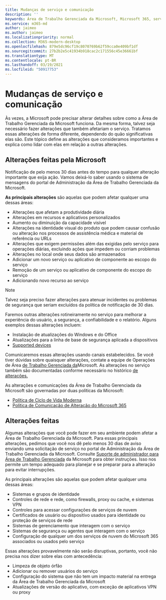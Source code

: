 ```yaml
---
title: Mudanças de serviço e comunicação
description: ''
keywords: Área de Trabalho Gerenciada da Microsoft, Microsoft 365, serviço, documentação
ms.service: m365-md
author: jaimeo
ms.author: jaimeo
ms.localizationpriority: normal
ms.collection: M365-modern-desktop
ms.openlocfilehash: 879e5dc96cf19c8070769b62f59cca0e409bf1df
ms.sourcegitcommit: 27b2b2e5c41934b918cac2c171556c45e36661bf
ms.translationtype: MT
ms.contentlocale: pt-BR
ms.lasthandoff: 03/19/2021
ms.locfileid: "50917753"
---
```

# <a name="service-changes-and-communication"></a>Mudanças de serviço e comunicação

Às vezes, a Microsoft pode precisar alterar detalhes sobre como a Área de Trabalho Gerenciada da Microsoft funciona. Da mesma forma, talvez seja necessário fazer alterações que também afetariam o serviço. Tratamos essas alterações de forma diferente, dependendo do quão significativas elas são. Este tópico define as alterações que consideramos importantes e explica como lidar com elas em relação a outras alterações.



## <a name="changes-made-by-microsoft"></a>Alterações feitas pela Microsoft

Notificação de pelo menos 30 dias antes do tempo para qualquer alteração importante que exija ação. Vamos deixá-lo saber usando o sistema de mensagens do portal de Administração da Área de Trabalho Gerenciada da Microsoft.

**As principais alterações** são aquelas que podem afetar qualquer uma dessas áreas:
- Alterações que afetam a produtividade diária
- Alterações em recursos e aplicativos personalizados
- Aumento ou diminuição da capacidade visível
- Alterações na identidade visual do produto que podem causar confusão ou alteração nos processos de assistência médica e material de referência ou URLs
- Alterações que exigem permissões além das exigidas pelo serviço para operações diárias, excluindo ações que impedem ou corriam problemas
- Alterações no local onde seus dados são armazenados
- Adicionar um novo serviço ou aplicativo de componente ao escopo do serviço
- Remoção de um serviço ou aplicativo de componente do escopo do serviço
- Adicionando novo recurso ao serviço

> [!NOTE]
> Talvez seja preciso fazer alterações para atenuar incidentes ou problemas de segurança que seriam excluídos da política de notificação de 30 dias.

Faremos outras alterações rotineiramente no serviço para melhorar a experiência do usuário, a segurança, a confiabilidade e o relatório. Alguns exemplos dessas alterações incluem:

- Instalação de atualizações do Windows e do Office
- Atualizações para a linha de base de segurança aplicada a dispositivos
- [Supported devices](device-list.md)

Comunicaremos essas alterações usando canais estabelecidos. Se você tiver dúvidas sobre quaisquer alterações, contate a equipe de Operações de Área [de Trabalho Gerenciada da](../working-with-managed-desktop/admin-support.md)Microsoft. As alterações no serviço também são documentadas conforme necessário no histórico [de alterações.](../change-history-managed-desktop.md)

As alterações e comunicações da Área de Trabalho Gerenciada da Microsoft são governadas por duas políticas da Microsoft:
- [Política de Ciclo de Vida Moderna](https://support.microsoft.com/help/30881/modern-lifecycle-policy)
- [Política de Comunicação de Alteração do Microsoft 365](/office365/admin/manage/message-center?view=o365-worldwide)

## <a name="changes-you-make"></a>Alterações feitas

Algumas alterações que você pode fazer em seu ambiente podem afetar a Área de Trabalho Gerenciada da Microsoft. Para essas principais alterações, pedimos que você nos dê pelo menos 30 dias de aviso enviando uma solicitação de serviço no portal de Administração da Área de Trabalho Gerenciada da Microsoft. Consulte [Suporte de administrador para Área de Trabalho Gerenciada](../working-with-managed-desktop/admin-support.md) da Microsoft para obter instruções. Isso nos permite um tempo adequado para planejar e se preparar para a alteração para evitar interrupções.

As principais alterações são aquelas que podem afetar qualquer uma dessas áreas:

- Sistemas e grupos de identidade
- Controles de rede e rede, como firewalls, proxy ou cache, e sistemas VPN
- Controles para acessar configurações de serviços de nuvem
- Certificados de usuário ou dispositivo usados para identidade ou proteção de serviços de rede
- Sistemas de gerenciamento que interagem com o serviço
- Sistemas de segurança ou agentes que interagem com o serviço
- Configuração de qualquer um dos serviços de nuvem do Microsoft 365 associados ou usados pelo serviço

Essas alterações provavelmente não serão disruptivas, portanto, você não precisa nos dizer sobre elas com antecedência:

- Limpeza de objeto órfão
- Adicionar ou remover usuários do serviço
- Configuração do sistema que não tem um impacto material na entrega da Área de Trabalho Gerenciada da Microsoft
- Atualizações de versão do aplicativo, com exceção de aplicativos VPN ou proxy